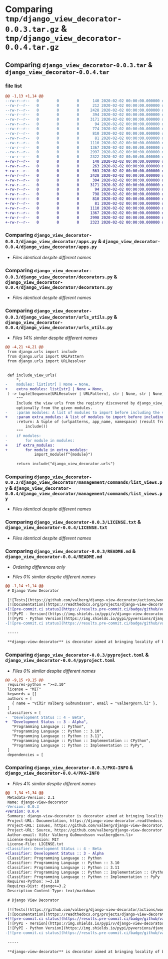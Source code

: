 # Comparing `tmp/django_view_decorator-0.0.3.tar.gz` & `tmp/django_view_decorator-0.0.4.tar.gz`

## Comparing `django_view_decorator-0.0.3.tar` & `django_view_decorator-0.0.4.tar`

### file list

```diff
@@ -1,13 +1,14 @@
--rw-r--r--   0        0        0      140 2020-02-02 00:00:00.000000 django_view_decorator-0.0.3/django_view_decorator/__about__.py
--rw-r--r--   0        0        0      212 2020-02-02 00:00:00.000000 django_view_decorator-0.0.3/django_view_decorator/__init__.py
--rw-r--r--   0        0        0     2428 2020-02-02 00:00:00.000000 django_view_decorator-0.0.3/django_view_decorator/apps.py
--rw-r--r--   0        0        0      394 2020-02-02 00:00:00.000000 django_view_decorator-0.0.3/django_view_decorator/conf.py
--rw-r--r--   0        0        0     3171 2020-02-02 00:00:00.000000 django_view_decorator-0.0.3/django_view_decorator/decorators.py
--rw-r--r--   0        0        0       94 2020-02-02 00:00:00.000000 django_view_decorator-0.0.3/django_view_decorator/urls.py
--rw-r--r--   0        0        0      774 2020-02-02 00:00:00.000000 django_view_decorator-0.0.3/django_view_decorator/urls_utils.py
--rw-r--r--   0        0        0      810 2020-02-02 00:00:00.000000 django_view_decorator-0.0.3/django_view_decorator/management/commands/list_views.py
--rw-r--r--   0        0        0       81 2020-02-02 00:00:00.000000 django_view_decorator-0.0.3/.gitignore
--rw-r--r--   0        0        0     1110 2020-02-02 00:00:00.000000 django_view_decorator-0.0.3/LICENSE.txt
--rw-r--r--   0        0        0     1367 2020-02-02 00:00:00.000000 django_view_decorator-0.0.3/README.md
--rw-r--r--   0        0        0     2997 2020-02-02 00:00:00.000000 django_view_decorator-0.0.3/pyproject.toml
--rw-r--r--   0        0        0     2322 2020-02-02 00:00:00.000000 django_view_decorator-0.0.3/PKG-INFO
+-rw-r--r--   0        0        0      140 2020-02-02 00:00:00.000000 django_view_decorator-0.0.4/django_view_decorator/__about__.py
+-rw-r--r--   0        0        0      263 2020-02-02 00:00:00.000000 django_view_decorator-0.0.4/django_view_decorator/__init__.py
+-rw-r--r--   0        0        0      563 2020-02-02 00:00:00.000000 django_view_decorator-0.0.4/django_view_decorator/app_config.py
+-rw-r--r--   0        0        0     2428 2020-02-02 00:00:00.000000 django_view_decorator-0.0.4/django_view_decorator/apps.py
+-rw-r--r--   0        0        0      394 2020-02-02 00:00:00.000000 django_view_decorator-0.0.4/django_view_decorator/conf.py
+-rw-r--r--   0        0        0     3171 2020-02-02 00:00:00.000000 django_view_decorator-0.0.4/django_view_decorator/decorators.py
+-rw-r--r--   0        0        0       94 2020-02-02 00:00:00.000000 django_view_decorator-0.0.4/django_view_decorator/urls.py
+-rw-r--r--   0        0        0      798 2020-02-02 00:00:00.000000 django_view_decorator-0.0.4/django_view_decorator/urls_utils.py
+-rw-r--r--   0        0        0      810 2020-02-02 00:00:00.000000 django_view_decorator-0.0.4/django_view_decorator/management/commands/list_views.py
+-rw-r--r--   0        0        0       81 2020-02-02 00:00:00.000000 django_view_decorator-0.0.4/.gitignore
+-rw-r--r--   0        0        0     1110 2020-02-02 00:00:00.000000 django_view_decorator-0.0.4/LICENSE.txt
+-rw-r--r--   0        0        0     1367 2020-02-02 00:00:00.000000 django_view_decorator-0.0.4/README.md
+-rw-r--r--   0        0        0     2998 2020-02-02 00:00:00.000000 django_view_decorator-0.0.4/pyproject.toml
+-rw-r--r--   0        0        0     2323 2020-02-02 00:00:00.000000 django_view_decorator-0.0.4/PKG-INFO
```

### Comparing `django_view_decorator-0.0.3/django_view_decorator/apps.py` & `django_view_decorator-0.0.4/django_view_decorator/apps.py`

 * *Files identical despite different names*

### Comparing `django_view_decorator-0.0.3/django_view_decorator/decorators.py` & `django_view_decorator-0.0.4/django_view_decorator/decorators.py`

 * *Files identical despite different names*

### Comparing `django_view_decorator-0.0.3/django_view_decorator/urls_utils.py` & `django_view_decorator-0.0.4/django_view_decorator/urls_utils.py`

 * *Files 14% similar despite different names*

```diff
@@ -4,21 +4,21 @@
 from django.urls import include
 from django.urls import URLPattern
 from django.urls import URLResolver
 
 
 def include_view_urls(
     *,
-    modules: list[str] | None = None,
+    extra_modules: list[str] | None = None,
 ) -> tuple[Sequence[URLResolver | URLPattern], str | None, str | None]:
     """
     Include the view urls from the registry discovered by django_view_decorator, and
     optionally from the given modules.
-    :param modules: A list of modules to import before including the view urls.
+    :param extra_modules: A list of modules to import before including the view urls.
     :return: A tuple of (urlpatterns, app_name, namespace) (result from calling
         include())
     """
-    if modules:
-        for module in modules:
+    if extra_modules:
+        for module in extra_modules:
             import_module(f"{module}")
 
     return include("django_view_decorator.urls")
```

### Comparing `django_view_decorator-0.0.3/django_view_decorator/management/commands/list_views.py` & `django_view_decorator-0.0.4/django_view_decorator/management/commands/list_views.py`

 * *Files identical despite different names*

### Comparing `django_view_decorator-0.0.3/LICENSE.txt` & `django_view_decorator-0.0.4/LICENSE.txt`

 * *Files identical despite different names*

### Comparing `django_view_decorator-0.0.3/README.md` & `django_view_decorator-0.0.4/README.md`

 * *Ordering differences only*

 * *Files 0% similar despite different names*

```diff
@@ -1,14 +1,14 @@
 # Django View Decorator
 
 [![Tests](https://github.com/valberg/django-view-decorator/actions/workflows/test.yml/badge.svg)](https://github.com/valberg/django-view-decorator/actions/workflows/test.yml)
 [![Documentation](https://readthedocs.org/projects/django-view-decorator/badge/?version=latest)](https://django-view-decorator.readthedocs.io/en/latest/?badge=latest)
+[![pre-commit.ci status](https://results.pre-commit.ci/badge/github/valberg/django-view-decorator/main.svg)](https://results.pre-commit.ci/latest/github/valberg/django-view-decorator/main)
 [![PyPI - Version](https://img.shields.io/pypi/v/django-view-decorator.svg)](https://pypi.org/project/django-view-decorator)
 [![PyPI - Python Version](https://img.shields.io/pypi/pyversions/django-view-decorator.svg)](https://pypi.org/project/django-view-decorator)
-[![pre-commit.ci status](https://results.pre-commit.ci/badge/github/valberg/django-view-decorator/main.svg)](https://results.pre-commit.ci/latest/github/valberg/django-view-decorator/main)
 
 -----
 
 **django-view-decorator** is decorator aimed at bringing locality of behaviour to the connection between a URL and a view in Django.
```

### Comparing `django_view_decorator-0.0.3/pyproject.toml` & `django_view_decorator-0.0.4/pyproject.toml`

 * *Files 0% similar despite different names*

```diff
@@ -9,15 +9,15 @@
 requires-python = ">=3.10"
 license = "MIT"
 keywords = []
 authors = [
   { name = "Víðir Valberg Guðmundsson", email = "valberg@orn.li" },
 ]
 classifiers = [
-  "Development Status :: 4 - Beta",
+  "Development Status :: 3 - Alpha",
   "Programming Language :: Python",
   "Programming Language :: Python :: 3.10",
   "Programming Language :: Python :: 3.11",
   "Programming Language :: Python :: Implementation :: CPython",
   "Programming Language :: Python :: Implementation :: PyPy",
 ]
 dependencies = [
```

### Comparing `django_view_decorator-0.0.3/PKG-INFO` & `django_view_decorator-0.0.4/PKG-INFO`

 * *Files 4% similar despite different names*

```diff
@@ -1,34 +1,34 @@
 Metadata-Version: 2.1
 Name: django-view-decorator
-Version: 0.0.3
+Version: 0.0.4
 Summary: django-view-decorator is decorator aimed at bringing locality of behaviour to the connection between a URL and a view in Django.
 Project-URL: Documentation, https://django-view-decorator.readthedocs.io/
 Project-URL: Issues, https://github.com/valberg/django-view-decorator/issues
 Project-URL: Source, https://github.com/valberg/django-view-decorator
 Author-email: Víðir Valberg Guðmundsson <valberg@orn.li>
 License-Expression: MIT
 License-File: LICENSE.txt
-Classifier: Development Status :: 4 - Beta
+Classifier: Development Status :: 3 - Alpha
 Classifier: Programming Language :: Python
 Classifier: Programming Language :: Python :: 3.10
 Classifier: Programming Language :: Python :: 3.11
 Classifier: Programming Language :: Python :: Implementation :: CPython
 Classifier: Programming Language :: Python :: Implementation :: PyPy
 Requires-Python: >=3.10
 Requires-Dist: django>=3.2
 Description-Content-Type: text/markdown
 
 # Django View Decorator
 
 [![Tests](https://github.com/valberg/django-view-decorator/actions/workflows/test.yml/badge.svg)](https://github.com/valberg/django-view-decorator/actions/workflows/test.yml)
 [![Documentation](https://readthedocs.org/projects/django-view-decorator/badge/?version=latest)](https://django-view-decorator.readthedocs.io/en/latest/?badge=latest)
+[![pre-commit.ci status](https://results.pre-commit.ci/badge/github/valberg/django-view-decorator/main.svg)](https://results.pre-commit.ci/latest/github/valberg/django-view-decorator/main)
 [![PyPI - Version](https://img.shields.io/pypi/v/django-view-decorator.svg)](https://pypi.org/project/django-view-decorator)
 [![PyPI - Python Version](https://img.shields.io/pypi/pyversions/django-view-decorator.svg)](https://pypi.org/project/django-view-decorator)
-[![pre-commit.ci status](https://results.pre-commit.ci/badge/github/valberg/django-view-decorator/main.svg)](https://results.pre-commit.ci/latest/github/valberg/django-view-decorator/main)
 
 -----
 
 **django-view-decorator** is decorator aimed at bringing locality of behaviour to the connection between a URL and a view in Django.
```

